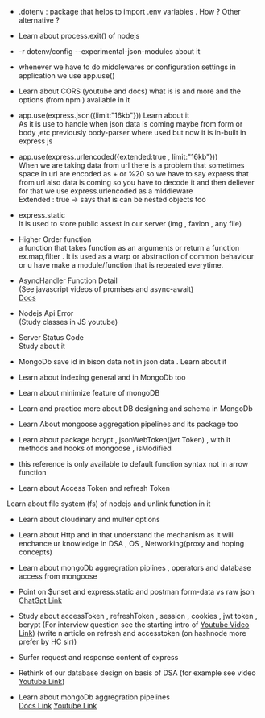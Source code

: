 - .dotenv : package that helps to import .env variables . How ? Other alternative ?

- Learn about process.exit() of nodejs

- -r dotenv/config --experimental-json-modules about it

- whenever we have to do middlewares or configuration settings in application we use  app.use()

- Learn about CORS (youtube and docs) what is is and more and the options (from npm ) available in it

- app.use(express.json({limit:"16kb"})) Learn about it  
   As it is use to handle when json data is coming maybe from form or body ,etc previously body-parser where used but now it is in-built in express js

- app.use(express.urlencoded({extended:true , limit:"16kb"}))  
   When we are taking data from url there is a problem that sometimes space in url are encoded as + or %20 so we have to say express that from url also data is coming so you have to decode it and then deliever for that we use express.urlencoded as a middleware  
   Extended : true -> says that is can be nested objects too  

- express.static  
  It is used to store public assest in our server (img , favion , any file)

- Higher Order function  
  a function that takes function as an arguments or return a function ex.map,filter  . It is used as a warp or abstraction of common behaviour or u have make a module/function that is repeated everytime.

- AsyncHandler Function Detail  
  (See javascript videos of promises and async-await)  
  [Docs](https://chatgpt.com/share/671a3ec8-2804-800c-bd9a-b74a3cbdf6ce)  

- Nodejs Api Error  
  (Study classes in JS youtube)  

- Server Status Code  
  Study about it

- MongoDb save id in bison data not in json data . Learn about it

- Learn about indexing general and in MongoDb too

- Learn about minimize feature of mongoDB   

- Learn and practice more about DB designing and schema in MongoDb

- Learn About mongoose aggregation pipelines and its package too

- Learn about package bcrypt , jsonWebToken(jwt Token) , with it methods and hooks of mongoose , isModified  

- this reference is only available to default function syntax not in arrow function  

- Learn about Access Token and refresh Token 

Learn about file system (fs) of nodejs and unlink function in it  

- Learn about cloudinary and multer options  

- Learn about Http and in that understand the mechanism as it will enchance ur knowledge in DSA , OS , Networking(proxy and hoping concepts)

- Learn about mongoDb aggregration piplines , operators and database access from mongoose  

- Point on $unset and express.static and postman form-data vs raw json  
  [ChatGpt Link](https://chatgpt.com/share/671beea6-4734-800c-9f5d-e60c2ebf3986)  

- Study about accessToken , refreshToken , session , cookies  , jwt token , bcrypt  (For interview question see the starting intro of  [Youtube Video Link](https://www.youtube.com/watch?v=L2_gIrDxCes&list=PLu71SKxNbfoBGh_8p_NS-ZAh6v7HhYqHW&index=18)) (write n article on refresh and accesstoken (on hashnode more prefer by HC sir))


- Surfer request and response content of express  

- Rethink of our database design on basis of DSA (for example see video [Youtube Link](https://www.youtube.com/watch?v=4_Ge2QEcT8k&list=PLu71SKxNbfoBGh_8p_NS-ZAh6v7HhYqHW&index=19))  

- Learn about mongoDb aggregration pipelines  
  [Docs Link](https://www.mongodb.com/docs/manual/aggregation/)
  [Youtube Link](https://youtube.com/playlist?list=PLRAV69dS1uWQ6CZCehxKy0rjkqhQ2Z88t&si=UHlm1eJBQNWLP_sV)  


